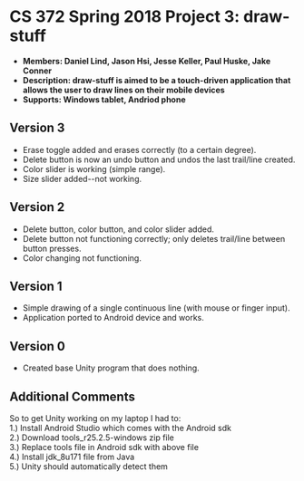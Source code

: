 # CS 372 Spring 2018 Project 3: draw-stuff
  
- **Members: Daniel Lind, Jason Hsi, Jesse Keller, Paul Huske, Jake Conner**  
- **Description: draw-stuff is aimed to be a touch-driven application that allows the user to draw lines on their mobile devices**  
- **Supports: Windows tablet, Andriod phone**

## Version 3
- Erase toggle added and erases correctly (to a certain degree).
- Delete button is now an undo button and undos the last trail/line created.
- Color slider is working (simple range).
- Size slider added--not working.

## Version 2
- Delete button, color button, and color slider added.
- Delete button not functioning correctly; only deletes trail/line between button presses.
- Color changing not functioning.

## Version 1
- Simple drawing of a single continuous line (with mouse or finger input).
- Application ported to Android device and works.

## Version 0
- Created base Unity program that does nothing.

## Additional Comments
So to get Unity working on my laptop I had to: <br/>
1.) Install Android Studio which comes with the Android sdk <br/>
2.) Download tools_r25.2.5-windows zip file <br/>
3.) Replace tools file in Android sdk with above file <br/>
4.) Install jdk_8u171 file from Java <br/>
5.) Unity should automatically detect them <br/>
